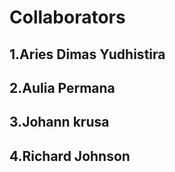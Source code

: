 # Collaborators 

## 1.Aries Dimas Yudhistira
## 2.Aulia Permana
## 3.Johann krusa
## 4.Richard Johnson